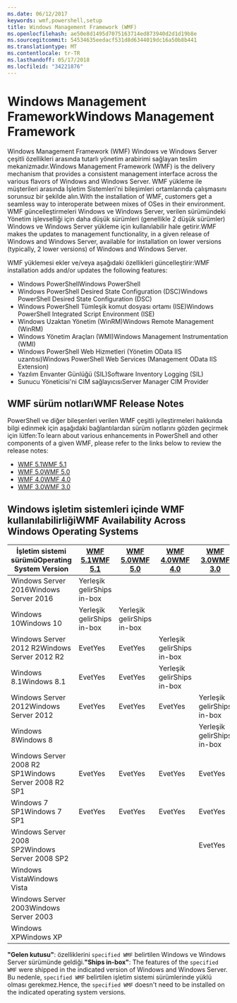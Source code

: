 ```yaml
---
ms.date: 06/12/2017
keywords: wmf,powershell,setup
title: Windows Management Framework (WMF)
ms.openlocfilehash: ae50e8d1495d7075163714ed873940d2d1d19b8e
ms.sourcegitcommit: 54534635eedacf531d8d6344019dc16a50b8b441
ms.translationtype: MT
ms.contentlocale: tr-TR
ms.lasthandoff: 05/17/2018
ms.locfileid: "34221876"
---
```

# <a name="windows-management-framework"></a><span data-ttu-id="4a4c2-103">Windows Management Framework</span><span class="sxs-lookup"><span data-stu-id="4a4c2-103">Windows Management Framework</span></span>

<span data-ttu-id="4a4c2-104">Windows Management Framework (WMF) Windows ve Windows Server çeşitli özellikleri arasında tutarlı yönetim arabirimi sağlayan teslim mekanizmadır.</span><span class="sxs-lookup"><span data-stu-id="4a4c2-104">Windows Management Framework (WMF) is the delivery mechanism that provides a consistent management interface across the various flavors of Windows and Windows Server.</span></span>
<span data-ttu-id="4a4c2-105">WMF yükleme ile müşterileri arasında İşletim Sistemleri'ni bileşimleri ortamlarında çalışmasını sorunsuz bir şekilde alın.</span><span class="sxs-lookup"><span data-stu-id="4a4c2-105">With the installation of WMF, customers get a seamless way to interoperate between mixes of OSes in their environment.</span></span>
<span data-ttu-id="4a4c2-106">WMF güncelleştirmeleri Windows ve Windows Server, verilen sürümündeki Yönetim işlevselliği için daha düşük sürümleri (genellikle 2 düşük sürümler) Windows ve Windows Server yükleme için kullanılabilir hale getirir.</span><span class="sxs-lookup"><span data-stu-id="4a4c2-106">WMF makes the updates to management functionality, in a given release of Windows and Windows Server, available for installation on lower versions (typically, 2 lower versions) of Windows and Windows Server.</span></span>

<span data-ttu-id="4a4c2-107">WMF yüklemesi ekler ve/veya aşağıdaki özellikleri güncelleştirir:</span><span class="sxs-lookup"><span data-stu-id="4a4c2-107">WMF installation adds and/or updates the following features:</span></span>

- <span data-ttu-id="4a4c2-108">Windows PowerShell</span><span class="sxs-lookup"><span data-stu-id="4a4c2-108">Windows PowerShell</span></span>
- <span data-ttu-id="4a4c2-109">Windows PowerShell Desired State Configuration (DSC)</span><span class="sxs-lookup"><span data-stu-id="4a4c2-109">Windows PowerShell Desired State Configuration (DSC)</span></span>
- <span data-ttu-id="4a4c2-110">Windows PowerShell Tümleşik komut dosyası ortamı (ISE)</span><span class="sxs-lookup"><span data-stu-id="4a4c2-110">Windows PowerShell Integrated Script Environment (ISE)</span></span>
- <span data-ttu-id="4a4c2-111">Windows Uzaktan Yönetim (WinRM)</span><span class="sxs-lookup"><span data-stu-id="4a4c2-111">Windows Remote Management (WinRM)</span></span>
- <span data-ttu-id="4a4c2-112">Windows Yönetim Araçları (WMI)</span><span class="sxs-lookup"><span data-stu-id="4a4c2-112">Windows Management Instrumentation (WMI)</span></span>
- <span data-ttu-id="4a4c2-113">Windows PowerShell Web Hizmetleri (Yönetim OData IIS uzantısı)</span><span class="sxs-lookup"><span data-stu-id="4a4c2-113">Windows PowerShell Web Services (Management OData IIS Extension)</span></span>
- <span data-ttu-id="4a4c2-114">Yazılım Envanter Günlüğü (SIL)</span><span class="sxs-lookup"><span data-stu-id="4a4c2-114">Software Inventory Logging (SIL)</span></span>
- <span data-ttu-id="4a4c2-115">Sunucu Yöneticisi'ni CIM sağlayıcısı</span><span class="sxs-lookup"><span data-stu-id="4a4c2-115">Server Manager CIM Provider</span></span>

## <a name="wmf-release-notes"></a><span data-ttu-id="4a4c2-116">WMF sürüm notları</span><span class="sxs-lookup"><span data-stu-id="4a4c2-116">WMF Release Notes</span></span>

<span data-ttu-id="4a4c2-117">PowerShell ve diğer bileşenleri verilen WMF çeşitli iyileştirmeleri hakkında bilgi edinmek için aşağıdaki bağlantılardan sürüm notlarını gözden geçirmek için lütfen:</span><span class="sxs-lookup"><span data-stu-id="4a4c2-117">To learn about various enhancements in PowerShell and other components of a given WMF, please refer to the links below to review the release notes:</span></span>

- [<span data-ttu-id="4a4c2-118">WMF 5.1</span><span class="sxs-lookup"><span data-stu-id="4a4c2-118">WMF 5.1</span></span>](5.1/release-notes.md)
- [<span data-ttu-id="4a4c2-119">WMF 5.0</span><span class="sxs-lookup"><span data-stu-id="4a4c2-119">WMF 5.0</span></span>](5.0/releasenotes.md)
- [<span data-ttu-id="4a4c2-120">WMF 4.0</span><span class="sxs-lookup"><span data-stu-id="4a4c2-120">WMF 4.0</span></span>](https://download.microsoft.com/download/3/D/6/3D61D262-8549-4769-A660-230B67E15B25/Windows%20Management%20Framework%204%200%20Release%20Notes.docx)
- [<span data-ttu-id="4a4c2-121">WMF 3.0</span><span class="sxs-lookup"><span data-stu-id="4a4c2-121">WMF 3.0</span></span>](https://download.microsoft.com/download/E/7/6/E76850B8-DA6E-4FF5-8CCE-A24FC513FD16/WMF%203%20Release%20Notes.docx)

## <a name="wmf-availability-across-windows-operating-systems"></a><span data-ttu-id="4a4c2-122">Windows işletim sistemleri içinde WMF kullanılabilirliği</span><span class="sxs-lookup"><span data-stu-id="4a4c2-122">WMF Availability Across Windows Operating Systems</span></span>

| <span data-ttu-id="4a4c2-123">İşletim sistemi sürümü</span><span class="sxs-lookup"><span data-stu-id="4a4c2-123">Operating System Version</span></span> | [<span data-ttu-id="4a4c2-124">WMF 5.1</span><span class="sxs-lookup"><span data-stu-id="4a4c2-124">WMF 5.1</span></span>](https://aka.ms/wmf51download) | [<span data-ttu-id="4a4c2-125">WMF 5.0</span><span class="sxs-lookup"><span data-stu-id="4a4c2-125">WMF 5.0</span></span>](https://aka.ms/wmf5download) | [<span data-ttu-id="4a4c2-126">WMF 4.0</span><span class="sxs-lookup"><span data-stu-id="4a4c2-126">WMF 4.0</span></span>](https://aka.ms/wmf4download) |  [<span data-ttu-id="4a4c2-127">WMF 3.0</span><span class="sxs-lookup"><span data-stu-id="4a4c2-127">WMF 3.0</span></span>](https://aka.ms/wmf3download) | [<span data-ttu-id="4a4c2-128">WMF 2.0</span><span class="sxs-lookup"><span data-stu-id="4a4c2-128">WMF 2.0</span></span>](https://aka.ms/wmf2download) |
| ------------------------ | ----------- | ----------- | ----------- | ------------ |  ------------- |
| <span data-ttu-id="4a4c2-129">Windows Server 2016</span><span class="sxs-lookup"><span data-stu-id="4a4c2-129">Windows Server 2016</span></span> | <span data-ttu-id="4a4c2-130">Yerleşik gelir</span><span class="sxs-lookup"><span data-stu-id="4a4c2-130">Ships in-box</span></span> |  |  |  |  |
| <span data-ttu-id="4a4c2-131">Windows 10</span><span class="sxs-lookup"><span data-stu-id="4a4c2-131">Windows 10</span></span> | <span data-ttu-id="4a4c2-132">Yerleşik gelir</span><span class="sxs-lookup"><span data-stu-id="4a4c2-132">Ships in-box</span></span> | <span data-ttu-id="4a4c2-133">Yerleşik gelir</span><span class="sxs-lookup"><span data-stu-id="4a4c2-133">Ships in-box</span></span>  | | | |
| <span data-ttu-id="4a4c2-134">Windows Server 2012 R2</span><span class="sxs-lookup"><span data-stu-id="4a4c2-134">Windows Server 2012 R2</span></span>| <span data-ttu-id="4a4c2-135">Evet</span><span class="sxs-lookup"><span data-stu-id="4a4c2-135">Yes</span></span> | <span data-ttu-id="4a4c2-136">Evet</span><span class="sxs-lookup"><span data-stu-id="4a4c2-136">Yes</span></span> | <span data-ttu-id="4a4c2-137">Yerleşik gelir</span><span class="sxs-lookup"><span data-stu-id="4a4c2-137">Ships in-box</span></span> |  |  |
| <span data-ttu-id="4a4c2-138">Windows 8.1</span><span class="sxs-lookup"><span data-stu-id="4a4c2-138">Windows 8.1</span></span> | <span data-ttu-id="4a4c2-139">Evet</span><span class="sxs-lookup"><span data-stu-id="4a4c2-139">Yes</span></span> | <span data-ttu-id="4a4c2-140">Evet</span><span class="sxs-lookup"><span data-stu-id="4a4c2-140">Yes</span></span> |  <span data-ttu-id="4a4c2-141">Yerleşik gelir</span><span class="sxs-lookup"><span data-stu-id="4a4c2-141">Ships in-box</span></span> |  |  |
| <span data-ttu-id="4a4c2-142">Windows Server 2012</span><span class="sxs-lookup"><span data-stu-id="4a4c2-142">Windows Server 2012</span></span> | <span data-ttu-id="4a4c2-143">Evet</span><span class="sxs-lookup"><span data-stu-id="4a4c2-143">Yes</span></span> | <span data-ttu-id="4a4c2-144">Evet</span><span class="sxs-lookup"><span data-stu-id="4a4c2-144">Yes</span></span> | <span data-ttu-id="4a4c2-145">Evet</span><span class="sxs-lookup"><span data-stu-id="4a4c2-145">Yes</span></span> |  <span data-ttu-id="4a4c2-146">Yerleşik gelir</span><span class="sxs-lookup"><span data-stu-id="4a4c2-146">Ships in-box</span></span> | |
| <span data-ttu-id="4a4c2-147">Windows 8</span><span class="sxs-lookup"><span data-stu-id="4a4c2-147">Windows 8</span></span> |  |  |  | <span data-ttu-id="4a4c2-148">Yerleşik gelir</span><span class="sxs-lookup"><span data-stu-id="4a4c2-148">Ships in-box</span></span> | |
| <span data-ttu-id="4a4c2-149">Windows Server 2008 R2 SP1</span><span class="sxs-lookup"><span data-stu-id="4a4c2-149">Windows Server 2008 R2 SP1</span></span> | <span data-ttu-id="4a4c2-150">Evet</span><span class="sxs-lookup"><span data-stu-id="4a4c2-150">Yes</span></span> | <span data-ttu-id="4a4c2-151">Evet</span><span class="sxs-lookup"><span data-stu-id="4a4c2-151">Yes</span></span> | <span data-ttu-id="4a4c2-152">Evet</span><span class="sxs-lookup"><span data-stu-id="4a4c2-152">Yes</span></span> |  <span data-ttu-id="4a4c2-153">Evet</span><span class="sxs-lookup"><span data-stu-id="4a4c2-153">Yes</span></span>| <span data-ttu-id="4a4c2-154">Yerleşik gelir</span><span class="sxs-lookup"><span data-stu-id="4a4c2-154">Ships in-box</span></span> |
| <span data-ttu-id="4a4c2-155">Windows 7 SP1</span><span class="sxs-lookup"><span data-stu-id="4a4c2-155">Windows 7 SP1</span></span>  | <span data-ttu-id="4a4c2-156">Evet</span><span class="sxs-lookup"><span data-stu-id="4a4c2-156">Yes</span></span> | <span data-ttu-id="4a4c2-157">Evet</span><span class="sxs-lookup"><span data-stu-id="4a4c2-157">Yes</span></span> | <span data-ttu-id="4a4c2-158">Evet</span><span class="sxs-lookup"><span data-stu-id="4a4c2-158">Yes</span></span> | <span data-ttu-id="4a4c2-159">Evet</span><span class="sxs-lookup"><span data-stu-id="4a4c2-159">Yes</span></span> | <span data-ttu-id="4a4c2-160">Yerleşik gelir</span><span class="sxs-lookup"><span data-stu-id="4a4c2-160">Ships in-box</span></span> |
| <span data-ttu-id="4a4c2-161">Windows Server 2008 SP2</span><span class="sxs-lookup"><span data-stu-id="4a4c2-161">Windows Server 2008 SP2</span></span> | | | | <span data-ttu-id="4a4c2-162">Evet</span><span class="sxs-lookup"><span data-stu-id="4a4c2-162">Yes</span></span> | <span data-ttu-id="4a4c2-163">Evet</span><span class="sxs-lookup"><span data-stu-id="4a4c2-163">Yes</span></span> |
| <span data-ttu-id="4a4c2-164">Windows Vista</span><span class="sxs-lookup"><span data-stu-id="4a4c2-164">Windows Vista</span></span> | | | | | <span data-ttu-id="4a4c2-165">Evet</span><span class="sxs-lookup"><span data-stu-id="4a4c2-165">Yes</span></span> |
| <span data-ttu-id="4a4c2-166">Windows Server 2003</span><span class="sxs-lookup"><span data-stu-id="4a4c2-166">Windows Server 2003</span></span>| | | |  | <span data-ttu-id="4a4c2-167">Evet</span><span class="sxs-lookup"><span data-stu-id="4a4c2-167">Yes</span></span> |
| <span data-ttu-id="4a4c2-168">Windows XP</span><span class="sxs-lookup"><span data-stu-id="4a4c2-168">Windows XP</span></span> | | | |  | <span data-ttu-id="4a4c2-169">Evet</span><span class="sxs-lookup"><span data-stu-id="4a4c2-169">Yes</span></span> |

<span data-ttu-id="4a4c2-170">**"Gelen kutusu"**: özelliklerini `specified WMF` belirtilen Windows ve Windows Server sürümünde geldiği.</span><span class="sxs-lookup"><span data-stu-id="4a4c2-170">**"Ships in-box"**: The features of the `specified WMF` were shipped in the indicated version of  Windows and Windows Server.</span></span>
<span data-ttu-id="4a4c2-171">Bu nedenle, `specified WMF` belirtilen işletim sistemi sürümlerinde yüklü olması gerekmez.</span><span class="sxs-lookup"><span data-stu-id="4a4c2-171">Hence, the `specified WMF` doesn't need to be installed on the indicated operating system versions.</span></span>
